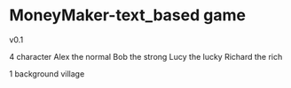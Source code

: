 # MoneyMaker-text_based game

v0.1

4 character
Alex the normal
Bob the strong
Lucy the lucky
Richard the rich

1 background
village
